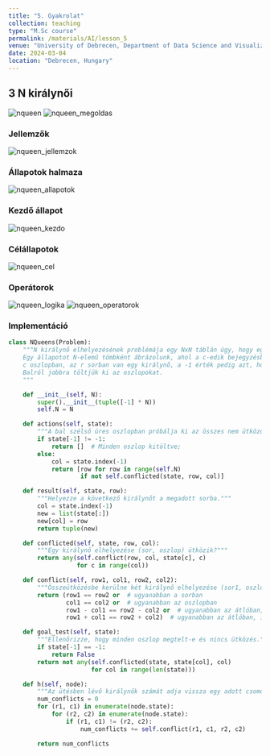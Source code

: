 ```yaml
---
title: "5. Gyakrolat"
collection: teaching
type: "M.Sc course"
permalink: /materials/AI/lesson_5
venue: "University of Debrecen, Department of Data Science and Visualization"
date: 2024-03-04
location: "Debrecen, Hungary"
---
```


## 3 N királynői

<img src="https://robertlakatos.github.io/me/materials/AI/images/nqueen.png" alt="nqueen">

<img src="https://robertlakatos.github.io/me/materials/AI/images/nqueen_megoldas.png" alt="nqueen_megoldas">

### Jellemzők

<img src="https://robertlakatos.github.io/me/materials/AI/images/nqueen_jellemzok.png" alt="nqueen_jellemzok"> 

### Állapotok halmaza

<img src="https://robertlakatos.github.io/me/materials/AI/images/nqueen_allapotok.png" alt="nqueen_allapotok">

### Kezdő állapot

<img src="https://robertlakatos.github.io/me/materials/AI/images/nqueen_kezdo.png" alt="nqueen_kezdo">

### Célállapotok

<img src="https://robertlakatos.github.io/me/materials/AI/images/nqueen_cel.png" alt="nqueen_cel">

### Operátorok

<img src="https://robertlakatos.github.io/me/materials/AI/images/nqueen_logika.png" alt="nqueen_logika">

<img src="https://robertlakatos.github.io/me/materials/AI/images/nqueen_operatorok.png" alt="nqueen_operatorok">

### Implementáció

```python
class NQueens(Problem):
    """N királynő elhelyezésének problémája egy NxN táblán úgy, hogy egyik sem üti a másikat. 
    Egy állapotot N-elemű tömbként ábrázolunk, ahol a c-edik bejegyzésben szereplő r értéke azt jelenti, hogy a 
    c oszlopban, az r sorban van egy királynő, a -1 érték pedig azt, hogy a c-edik oszlop még nem lett kitöltve. 
    Balról jobbra töltjük ki az oszlopokat.
    """

    def __init__(self, N):
        super().__init__(tuple([-1] * N))
        self.N = N

    def actions(self, state):
        """A bal szélső üres oszlopban próbálja ki az összes nem ütköző sort. """
        if state[-1] != -1:
            return []  # Minden oszlop kitöltve;
        else:
            col = state.index(-1)
            return [row for row in range(self.N)
                    if not self.conflicted(state, row, col)]

    def result(self, state, row):
        """Helyezze a következő királynőt a megadott sorba."""
        col = state.index(-1)
        new = list(state[:])
        new[col] = row
        return tuple(new)

    def conflicted(self, state, row, col):
        """Egy királynő elhelyezése (sor, oszlop) ütközik?"""
        return any(self.conflict(row, col, state[c], c)
                   for c in range(col))

    def conflict(self, row1, col1, row2, col2):
        """Összeütközésbe kerülne két királynő elhelyezése (sor1, oszlop1) és (sor2, oszlop2)?"""
        return (row1 == row2 or  # ugyanabban a sorban
                col1 == col2 or  # ugyanabban az oszlopban
                row1 - col1 == row2 - col2 or  # ugyanabban az átlóban, irány: \
                row1 + col1 == row2 + col2)  # ugyanabban az átlóban, irány: /

    def goal_test(self, state):
        """Ellenőrizze, hogy minden oszlop megtelt-e és nincs ütközés."""
        if state[-1] == -1:
            return False
        return not any(self.conflicted(state, state[col], col)
                       for col in range(len(state)))

    def h(self, node):
        """Az ütésben lévő királynők számát adja vissza egy adott csomóponthoz"""
        num_conflicts = 0
        for (r1, c1) in enumerate(node.state):
            for (r2, c2) in enumerate(node.state):
                if (r1, c1) != (r2, c2):
                    num_conflicts += self.conflict(r1, c1, r2, c2)

        return num_conflicts
```